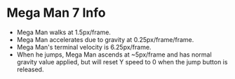# Mega Man 7 Info

* Mega Man walks at 1.5px/frame.
* Mega Man accelerates due to gravity at 0.25px/frame/frame.
* Mega Man's terminal velocity is 6.25px/frame.
* When he jumps, Mega Man ascends at ~5px/frame and has normal gravity value applied, but will reset Y speed to 0 when the jump button is released.

